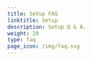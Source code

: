 ```yaml
---
title: Setup FAQ
linktitle: Setup
description: Setup Q & A.
weight: 20
type: faq
page_icon: /img/faq.svg
---
```

